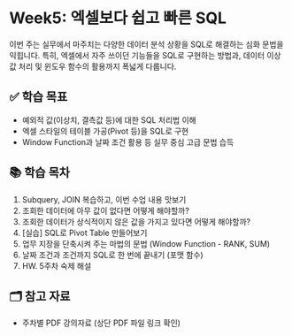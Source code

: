 # Week5: 엑셀보다 쉽고 빠른 SQL

이번 주는 실무에서 마주치는 다양한 데이터 분석 상황을 SQL로 해결하는 심화 문법을 익힙니다. 특히, 엑셀에서 자주 쓰이던 기능들을 SQL로 구현하는 방법과, 데이터 이상값 처리 및 윈도우 함수의 활용까지 폭넓게 다룹니다.

## ✅ 학습 목표
- 예외적 값(이상치, 결측값 등)에 대한 SQL 처리법 이해
- 엑셀 스타일의 테이블 가공(Pivot 등)을 SQL로 구현
- Window Function과 날짜 조건 활용 등 실무 중심 고급 문법 습득

## 📚 학습 목차
1. Subquery, JOIN 복습하고, 이번 수업 내용 맛보기  
2. 조회한 데이터에 아무 값이 없다면 어떻게 해야할까?  
3. 조회한 데이터가 상식적이지 않은 값을 가지고 있다면 어떻게 해야할까?  
4. [실습] SQL로 Pivot Table 만들어보기  
5. 업무 지장을 단축시켜 주는 마법의 문법 (Window Function - RANK, SUM)  
6. 날짜 조건과 조건까지 SQL로 한 번에 끝내기 (포맷 함수)  
7. HW. 5주차 숙제 해설  

## 🗂️ 참고 자료
- 주차별 PDF 강의자료 (상단 PDF 파일 링크 확인)
